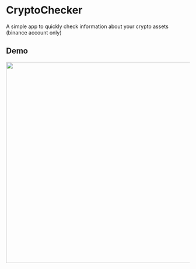 # CryptoChecker
A simple app to quickly check information about your crypto assets (binance account only)

## Demo
<img src="https://i.imgur.com/aKTPbO1.gif" height="550">
